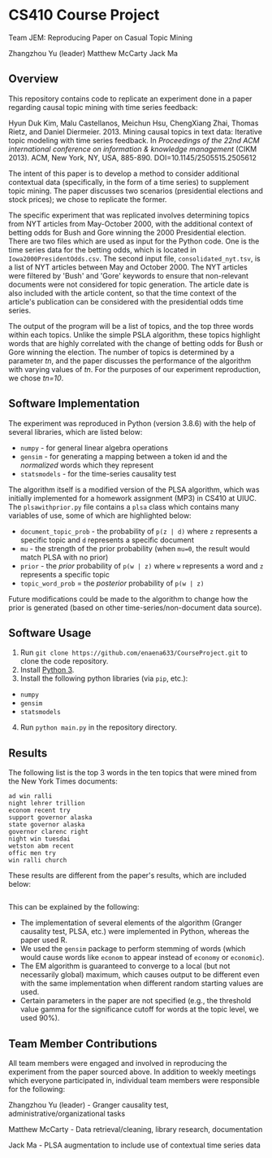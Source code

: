 # CS410 Course Project

Team JEM: Reproducing Paper on Casual Topic Mining 

Zhangzhou Yu (leader)
Matthew McCarty
Jack Ma

## Overview
This repository contains code to replicate an experiment done in a paper regarding causal topic mining with time series feedback:

Hyun Duk Kim, Malu Castellanos, Meichun Hsu, ChengXiang Zhai, Thomas Rietz, and Daniel Diermeier. 2013. 
Mining causal topics in text data: Iterative topic modeling with time series feedback. 
In _Proceedings of the 22nd ACM international conference on information & knowledge management_ (CIKM 2013). 
ACM, New York, NY, USA, 885-890. DOI=10.1145/2505515.2505612

The intent of this paper is to develop a method to consider additional contextual data (specifically, in the form of a time series) to supplement topic mining. The paper discusses two scenarios (presidential elections and stock prices); we chose to replicate the former.

The specific experiment that was replicated involves determining topics from NYT articles from May-October 2000, with the additional context of betting odds for Bush and Gore winning the 2000 Presidential election. There are two files which are used as input for the Python code. One is the time series data for the betting odds, which is located in `Iowa2000PresidentOdds.csv`. The second input file, `consolidated_nyt.tsv`, is a list of NYT articles between May and October 2000. The NYT articles were filtered by 'Bush' and 'Gore' keywords to ensure that non-relevant documents were not considered for topic generation. The article date is also included with the article content, so that the time context of the article's publication can be considered with the presidential odds time series.

The output of the program will be a list of topics, and the top three words within each topics. Unlike the simple PSLA algorithm, these topics highlight words that are highly correlated with the change of betting odds for Bush or Gore winning the election. The number of topics is determined by a parameter _tn_, and the paper discusses the performance of the algorithm with varying values of _tn_. For the purposes of our experiment reproduction, we chose _tn=10_.

## Software Implementation
The experiment was reproduced in Python (version 3.8.6) with the help of several libraries, which are listed below:

* `numpy` - for general linear algebra operations
* `gensim` - for generating a mapping between a token id and the _normalized_ words which they represent
* `statsmodels` - for the time-series causality test

The algorithm itself is a modified version of the PLSA algorithm, which was initially implemented for a homework assignment (MP3) in CS410 at UIUC. The `plsawithprior.py` file contains a `plsa` class which contains many variables of use, some of which are highlighted below:

* `document_topic_prob` - the probability of `p(z | d)` where `z` represents a specific topic and `d` represents a specific document
* `mu` - the strength of the prior probability (when `mu=0`, the result would match PLSA with no prior)
* `prior` - the _prior_ probability of `p(w | z)` where `w` represents a word and `z` represents a specific topic
* `topic_word_prob` = the _posterior_ probability of `p(w | z)`

Future modifications could be made to the algorithm to change how the prior is generated (based on other time-series/non-document data source).

## Software Usage
1. Run `git clone https://github.com/enaena633/CourseProject.git` to clone the code repository.
2. Install [Python 3](https://www.python.org/downloads/release/python-386/). 
3. Install the following python libraries (via `pip`, etc.):

* `numpy`
* `gensim`
* `statsmodels`

4. Run `python main.py` in the repository directory.

## Results

The following list is the top 3 words in the ten topics that were mined from the New York Times documents:

```
ad win ralli
night lehrer trillion
econom recent try
support governor alaska
state governor alaska
governor clarenc right
night win tuesdai
wetston abm recent
offic men try
win ralli church
```

These results are different from the paper's results, which are included below:

```
```

This can be explained by the following:

* The implementation of several elements of the algorithm (Granger causality test, PLSA, etc.) were implemented in Python, whereas the paper used R.
* We used the `gensim` package to perform stemming of words (which would cause words like `econom` to appear instead of `economy` or `economic`).
* The EM algorithm is guaranteed to converge to a local (but not necessarily global) maximum, which causes output to be different even with the same implementation when different random starting values are used.
* Certain parameters in the paper are not specified (e.g., the threshold value gamma for the significance cutoff for words at the topic level, we used 90%).

## Team Member Contributions
All team members were engaged and involved in reproducing the experiment from the paper sourced above. In addition to weekly meetings which everyone participated in, individual team members were responsible for the following:

Zhangzhou Yu (leader) - Granger causality test, administrative/organizational tasks

Matthew McCarty - Data retrieval/cleaning, library research, documentation

Jack Ma - PLSA augmentation to include use of contextual time series data